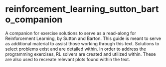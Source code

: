 # reinforcement_learning_sutton_barto_companion
A companion for exercise solutions to serve as a read-along for Reinforcement Learning, by Sutton and Barton. This guide is meant to serve as additional material to assist those working through this text. Solutions to select problems exist and are detailed within. In order to address the programming exercises, RL solvers are created and utilized within. These are also used to recreate relevant plots found within the text.
